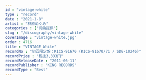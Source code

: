 ```yaml
---
id : "vintage-white"
type : "record"
date : "2021-1-8"
artist : "林原めぐみ"
categories : ["词曲提供"]
slug : "/discography/vintage-white"
coverImage : "vintage-white.jpg"
order : 4716
title : "VINTAGE White"
recordNo : "初回限定盤：KICS-91670 (KICS-91670/71 / SDG-10246)"
recordPrice : "税抜3,333円"
recordReleaseDate : "2011-06-11"
recordPublisher : "KING RECORDS"
recordType : "Best"
---
```


